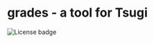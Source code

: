 # grades - a tool for Tsugi

![License badge](https://img.shields.io/github/license/tsugitools/grades.svg)